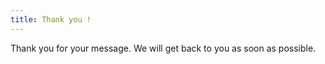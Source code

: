 ```yaml
---
title: Thank you !
---
```


Thank you for your message. We will get back to you as soon as possible.

